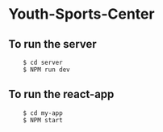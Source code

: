 # Youth-Sports-Center

## To run the server
        
        $ cd server
        $ NPM run dev

## To run the react-app
        
        $ cd my-app
        $ NPM start
